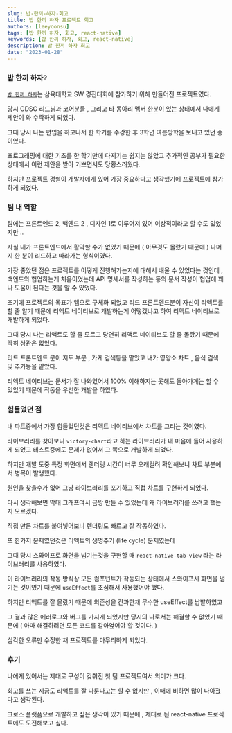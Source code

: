 ```yaml
---
slug: 밥-한끼-하자-회고
title: 밥 한끼 하자 프로젝트 회고
authors: [leeyoonsu]
tags: [밥 한끼 하자, 회고, react-native]
keywords: [밥 한끼 하자, 회고, react-native]
description: 밥 한끼 하자 회고
date: "2023-01-28"
---
```


### 밥 한끼 하자?

[`밥 한끼 하자`](https://github.com/leey00nsu/TakingMeal)는 삼육대학교 SW 경진대회에 참가하기 위해 만들어진 프로젝트였다.

당시 GDSC 리드님과 코어분들 , 그리고 타 동아리 멤버 한분이 있는 상태에서 나에게 제안이 와 수락하게 되었다.

그때 당시 나는 편입을 하고나서 한 학기를 수강한 후 3학년 여름방학을 보내고 있던 중이였다.

프로그래밍에 대한 기초를 한 학기만에 다지기는 쉽지는 않았고 추가적인 공부가 필요한 상태에서 이런 제안을 받아 기쁘면서도 당황스러웠다.

하지만 프로젝트 경험이 개발자에게 있어 가장 중요하다고 생각했기에 프로젝트에 참가하게 되었다.

### 팀 내 역할

팀에는 프론트엔드 2, 백엔드 2 , 디자인 1로 이루어져 있어 이상적이라고 할 수도 있었지만 ..

사실 내가 프론트엔드에서 활약할 수가 없었기 때문에 ( 아무것도 몰랐기 때문에 ) 나머지 한 분이 리드하고 따라가는 형식이였다.

가장 좋았던 점은 프로젝트를 어떻게 진행해가는지에 대해서 배울 수 있었다는 것인데 , 백엔드와 협업하는게 처음이었는데 API 명세서를 작성하는 등의 문서 작성이 협업에 꽤나 도움이 된다는 것을 알 수 있었다.

초기에 프로젝트의 목표가 앱으로 구체화 되었고 리드 프론트엔드분이 자신이 리액트를 할 줄 알기 때문에 리액트 네이티브로 개발하는게 어떻겠냐고 하여 리액트 네이티브로 개발하게 되었다.

그때 당시 나는 리액트도 할 줄 모르고 당연히 리액트 네이티브도 할 줄 몰랐기 때문에 딱히 상관은 없었다.

리드 프론트엔드 분이 지도 부분 , 가게 검색등을 맡았고 내가 영양소 차트 , 음식 검색 및 추가등을 맡았다.

리액트 네이티브는 문서가 잘 나와있어서 100% 이해하지는 못해도 돌아가게는 할 수 있었기 때문에 작동을 우선한 개발을 하였다.

### 힘들었던 점

내 파트중에서 가장 힘들었던것은 리액트 네이티브에서 차트를 그리는 것이였다.

라이브러리를 찾아보니 `victory-chart`라고 하는 라이브러리가 내 마음에 들어 사용하게 되었고 테스트중에도 문제가 없어서 그 쪽으로 개발하게 되었다.

하지만 개발 도중 특정 화면에서 렌더링 시간이 너무 오래걸려 확인해보니 차트 부분에서 병목이 발생했다.

원인을 찾을수가 없어 그냥 라이브러리를 포기하고 직접 차트를 구현하게 되었다.

다시 생각해보면 막대 그래프여서 금방 만들 수 있었는데 왜 라이브러리를 쓰려고 했는지 모르겠다.

직접 만든 차트를 붙여넣어보니 렌더링도 빠르고 잘 작동하였다.

또 한가지 문제였던것은 리액트의 생명주기 (life cycle) 문제였는데

그때 당시 스와이프로 화면을 넘기는것을 구현할 때 `react-native-tab-view` 라는 라이브러리를 사용하였다.

이 라이브러리의 작동 방식상 모든 컴포넌트가 작동되는 상태에서 스와이프시 화면을 넘기는 것이였기 때문에 `useEffect`를 조심해서 사용했어야 했다.

하지만 리액트를 잘 몰랐기 때문에 의존성을 간과한채 무수한 useEffect를 남발하였고

그 결과 많은 에러로그와 버그를 가지게 되었지만 당시의 나로서는 해결할 수 없었기 때문에 ( 아마 해결하려면 모든 코드를 갈아엎어야 할 것이다. )

심각한 오류만 수정한 채 프로젝트를 마무리하게 되었다.

### 후기

나에게 있어서는 제대로 구성이 갖춰진 첫 팀 프로젝트여서 의미가 크다.

회고를 쓰는 지금도 리액트를 잘 다룬다고는 할 수 없지만 , 이때에 비하면 많이 나아졌다고 생각된다.

크로스 플랫폼으로 개발하고 싶은 생각이 있기 때문에 , 제대로 된 react-native 프로젝트에도 도전해보고 싶다.
